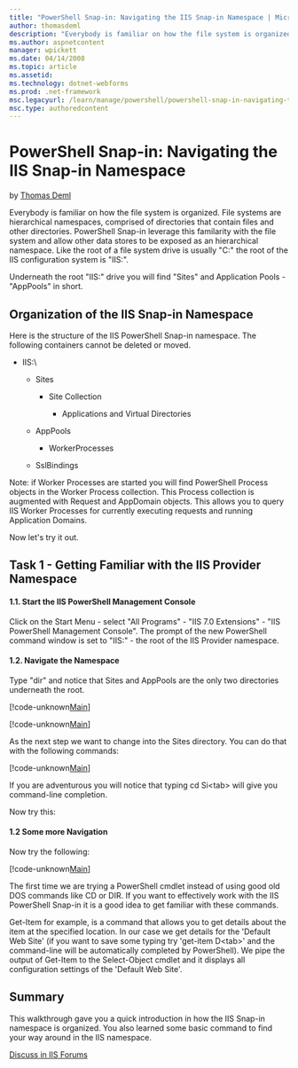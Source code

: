 ```yaml
---
title: "PowerShell Snap-in: Navigating the IIS Snap-in Namespace | Microsoft Docs"
author: thomasdeml
description: "Everybody is familiar on how the file system is organized. File systems are hierarchical namespaces, comprised of directories that contain files and other di..."
ms.author: aspnetcontent
manager: wpickett
ms.date: 04/14/2008
ms.topic: article
ms.assetid: 
ms.technology: dotnet-webforms
ms.prod: .net-framework
msc.legacyurl: /learn/manage/powershell/powershell-snap-in-navigating-the-iis-snap-in-namespace
msc.type: authoredcontent
---
```

PowerShell Snap-in: Navigating the IIS Snap-in Namespace
====================
by [Thomas Deml](https://github.com/thomasdeml)

Everybody is familiar on how the file system is organized. File systems are hierarchical namespaces, comprised of directories that contain files and other directories. PowerShell Snap-in leverage this familarity with the file system and allow other data stores to be exposed as an hierarchical namespace. Like the root of a file system drive is usually "C:\" the root of the IIS configuration system is "IIS:\".

Underneath the root "IIS:\" drive you will find "Sites" and Application Pools - "AppPools" in short.

## Organization of the IIS Snap-in Namespace

Here is the structure of the IIS PowerShell Snap-in namespace. The following containers cannot be deleted or moved.

- IIS:\

    - Sites

        - Site Collection

            - Applications and Virtual Directories
    - AppPools

        - WorkerProcesses
    - SslBindings

Note: if Worker Processes are started you will find PowerShell Process objects in the Worker Process collection. This Process collection is augmented with Request and AppDomain objects. This allows you to query IIS Worker Processes for currently executing requests and running Application Domains.

Now let's try it out.

## Task 1 - Getting Familiar with the IIS Provider Namespace

#### 1.1. Start the IIS PowerShell Management Console

Click on the Start Menu - select "All Programs" - "IIS 7.0 Extensions" - "IIS PowerShell Management Console". The prompt of the new PowerShell command window is set to "IIS:\" - the root of the IIS Provider namespace.

#### 1.2. Navigate the Namespace

Type "dir" and notice that Sites and AppPools are the only two directories underneath the root.


[!code-unknown[Main](powershell-snap-in-navigating-the-iis-snap-in-namespace/samples/sample-127213-1.unknown)]


[!code-unknown[Main](powershell-snap-in-navigating-the-iis-snap-in-namespace/samples/sample-127213-2.unknown)]

As the next step we want to change into the Sites directory. You can do that with the following commands:


[!code-unknown[Main](powershell-snap-in-navigating-the-iis-snap-in-namespace/samples/sample-127213-3.unknown)]


If you are adventurous you will notice that typing cd Si&lt;tab&gt; will give you command-line completion.

Now try this:

#### 1.2 Some more Navigation

Now try the following:


[!code-unknown[Main](powershell-snap-in-navigating-the-iis-snap-in-namespace/samples/sample-127213-4.unknown)]


The first time we are trying a PowerShell cmdlet instead of using good old DOS commands like CD or DIR. If you want to effectively work with the IIS PowerShell Snap-in it is a good idea to get familiar with these commands.

Get-Item for example, is a command that allows you to get details about the item at the specified location. In our case we get details for the 'Default Web Site' (if you want to save some typing try 'get-item D&lt;tab&gt;' and the command-line will be automatically completed by PowerShell). We pipe the output of Get-Item to the Select-Object cmdlet and it displays all configuration settings of the 'Default Web Site'.

## Summary

This walkthrough gave you a quick introduction in how the IIS Snap-in namespace is organized. You also learned some basic command to find your way around in the IIS namespace.
  
  
[Discuss in IIS Forums](https://forums.iis.net/1151.aspx)